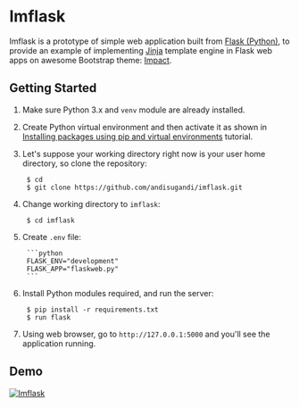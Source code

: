 # Imflask

Imflask is a prototype of simple web application built from [Flask (Python)](http://flask.pocoo.org/), to provide an example of implementing [Jinja](http://jinja.pocoo.org/) template engine in Flask web apps on awesome Bootstrap theme: [Impact](https://templatemag.com/impact/).

## Getting Started

1. Make sure Python 3.x and `venv` module are already installed.

2. Create Python virtual environment and then activate it as shown in [Installing packages using pip and virtual environments](https://packaging.python.org/guides/installing-using-pip-and-virtual-environments/) tutorial.

3. Let's suppose your working directory right now is your user home directory, so clone the repository:

        $ cd
        $ git clone https://github.com/andisugandi/imflask.git

4. Change working directory to `imflask`:

        $ cd imflask

5. Create `.env` file:

        ```python
        FLASK_ENV="development"
        FLASK_APP="flaskweb.py"
        ```

6. Install Python modules required, and run the server:

        $ pip install -r requirements.txt
        $ run flask

7. Using web browser, go to `http://127.0.0.1:5000` and you'll see the application running.

## Demo
[![Imflask](https://img.youtube.com/vi/tvdV1UAr564/0.jpg)](https://www.youtube.com/watch?v=tvdV1UAr564)
